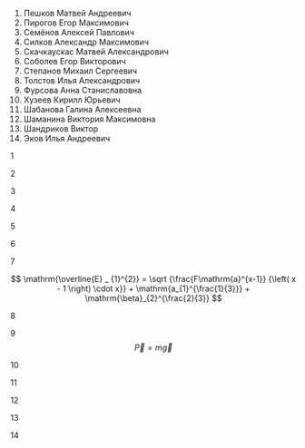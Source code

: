 1. Пешков Матвей Андреевич
2. Пирогов Егор Максимович
3. Семёнов Алексей Павлович
4. Силков Александр Максимович
5. Скачкаускас Матвей Александрович
6. Соболев Егор Викторович
7. Степанов Михаил Сергеевич
8. Толстов Илья Александрович
9. Фурсова Анна Станиславовна
10. Хузеев Кирилл Юрьевич
11. Шабанова Галина Алексеевна
12. Шаманина Виктория Максимовна
13. Шандриков Виктор
14. Эков Илья Андреевич

1



2



3


4



5



6




7

$$ \mathrm{\overline{E} _ {1}^{2}} = \sqrt {\frac{F\mathrm{a}^{x-1}} {\left( x - 1 \right) \cdot x}} + \mathrm{a_{1}^{\frac{1}{3}}} + \mathrm{\beta}_{2}^{\frac{2}{3}} $$


8



9 $$\overrightarrow{P}=m\overrightarrow{g}$$



10



11



12



13



14



